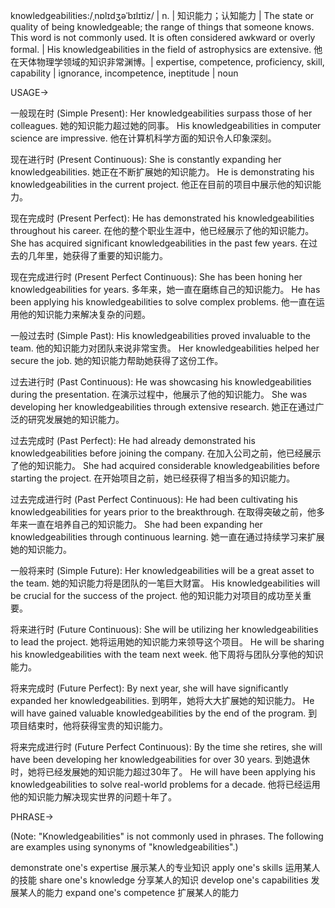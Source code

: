 knowledgeabilities:/ˌnɒlɪdʒəˈbɪlɪtiz/ | n. | 知识能力；认知能力 | The state or quality of being knowledgeable; the range of things that someone knows.  This word is not commonly used.  It is often considered awkward or overly formal. |  His knowledgeabilities in the field of astrophysics are extensive. 他在天体物理学领域的知识非常渊博。|  expertise, competence, proficiency, skill, capability | ignorance, incompetence, ineptitude | noun


USAGE->

一般现在时 (Simple Present):
Her knowledgeabilities surpass those of her colleagues. 她的知识能力超过她的同事。
His knowledgeabilities in computer science are impressive. 他在计算机科学方面的知识令人印象深刻。

现在进行时 (Present Continuous):
She is constantly expanding her knowledgeabilities.  她正在不断扩展她的知识能力。
He is demonstrating his knowledgeabilities in the current project. 他正在目前的项目中展示他的知识能力。

现在完成时 (Present Perfect):
He has demonstrated his knowledgeabilities throughout his career.  在他的整个职业生涯中，他已经展示了他的知识能力。
She has acquired significant knowledgeabilities in the past few years. 在过去的几年里，她获得了重要的知识能力。

现在完成进行时 (Present Perfect Continuous):
She has been honing her knowledgeabilities for years. 多年来，她一直在磨练自己的知识能力。
He has been applying his knowledgeabilities to solve complex problems. 他一直在运用他的知识能力来解决复杂的问题。

一般过去时 (Simple Past):
His knowledgeabilities proved invaluable to the team. 他的知识能力对团队来说非常宝贵。
Her knowledgeabilities helped her secure the job. 她的知识能力帮助她获得了这份工作。


过去进行时 (Past Continuous):
He was showcasing his knowledgeabilities during the presentation.  在演示过程中，他展示了他的知识能力。
She was developing her knowledgeabilities through extensive research. 她正在通过广泛的研究发展她的知识能力。

过去完成时 (Past Perfect):
He had already demonstrated his knowledgeabilities before joining the company. 在加入公司之前，他已经展示了他的知识能力。
She had acquired considerable knowledgeabilities before starting the project. 在开始项目之前，她已经获得了相当多的知识能力。


过去完成进行时 (Past Perfect Continuous):
He had been cultivating his knowledgeabilities for years prior to the breakthrough. 在取得突破之前，他多年来一直在培养自己的知识能力。
She had been expanding her knowledgeabilities through continuous learning. 她一直在通过持续学习来扩展她的知识能力。


一般将来时 (Simple Future):
Her knowledgeabilities will be a great asset to the team.  她的知识能力将是团队的一笔巨大财富。
His knowledgeabilities will be crucial for the success of the project. 他的知识能力对项目的成功至关重要。

将来进行时 (Future Continuous):
She will be utilizing her knowledgeabilities to lead the project. 她将运用她的知识能力来领导这个项目。
He will be sharing his knowledgeabilities with the team next week. 他下周将与团队分享他的知识能力。


将来完成时 (Future Perfect):
By next year, she will have significantly expanded her knowledgeabilities. 到明年，她将大大扩展她的知识能力。
He will have gained valuable knowledgeabilities by the end of the program. 到项目结束时，他将获得宝贵的知识能力。

将来完成进行时 (Future Perfect Continuous):
By the time she retires, she will have been developing her knowledgeabilities for over 30 years. 到她退休时，她将已经发展她的知识能力超过30年了。
He will have been applying his knowledgeabilities to solve real-world problems for a decade. 他将已经运用他的知识能力解决现实世界的问题十年了。



PHRASE->

(Note:  "Knowledgeabilities" is not commonly used in phrases.  The following are examples using synonyms of "knowledgeabilities".)

demonstrate one's expertise  展示某人的专业知识
apply one's skills  运用某人的技能
share one's knowledge  分享某人的知识
develop one's capabilities  发展某人的能力
expand one's competence  扩展某人的能力
